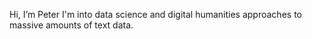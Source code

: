 Hi, I’m Peter
I'm into data science and digital humanities approaches to massive amounts of text data. 

<!---
pmcisaac/pmcisaac is a ✨ special ✨ repository because its `README.md` (this file) appears on your GitHub profile.
You can click the Preview link to take a look at your changes.
--->
